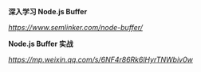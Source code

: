 **深入学习 Node.js Buffer**

*https://www.semlinker.com/node-buffer/*



**Node.js Buffer 实战**

*https://mp.weixin.qq.com/s/6NF4r86Rk6lHyrTNWbiv0w*